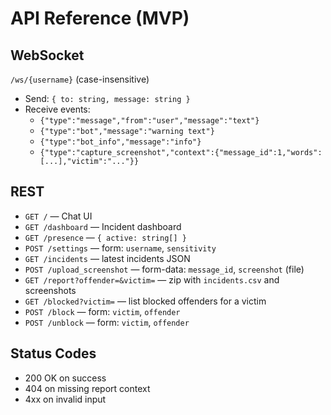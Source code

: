 # API Reference (MVP)

## WebSocket
`/ws/{username}` (case-insensitive)
- Send: `{ to: string, message: string }`
- Receive events:
  - `{"type":"message","from":"user","message":"text"}`
  - `{"type":"bot","message":"warning text"}`
  - `{"type":"bot_info","message":"info"}`
  - `{"type":"capture_screenshot","context":{"message_id":1,"words":[...],"victim":"..."}}`

## REST
- `GET /` — Chat UI
- `GET /dashboard` — Incident dashboard
- `GET /presence` — `{ active: string[] }`
- `POST /settings` — form: `username`, `sensitivity`
- `GET /incidents` — latest incidents JSON
- `POST /upload_screenshot` — form-data: `message_id`, `screenshot` (file)
- `GET /report?offender=&victim=` — zip with `incidents.csv` and screenshots
- `GET /blocked?victim=` — list blocked offenders for a victim
- `POST /block` — form: `victim`, `offender`
- `POST /unblock` — form: `victim`, `offender`

## Status Codes
- 200 OK on success
- 404 on missing report context
- 4xx on invalid input
